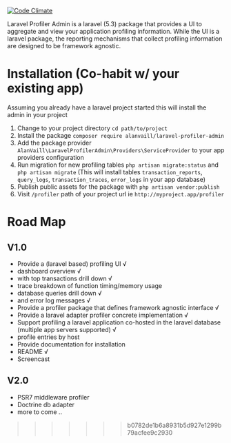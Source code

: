 [![Code Climate](https://codeclimate.com/github/AlanVaill/laravel-profiler-admin/badges/gpa.svg)](https://codeclimate.com/github/AlanVaill/laravel-profiler-admin)

Laravel Profiler Admin is a laravel (5.3) package that provides a UI to aggregate and view your application profiling information. While the UI is a laravel package, the reporting mechanisms that collect profiling information are designed to be framework agnostic.  

# Installation (Co-habit w/ your existing app) 
Assuming you already have a laravel project started this will install the admin in your project

1. Change to your project directory `cd path/to/project`
1. Install the package `composer require alanvaill/laravel-profiler-admin`
1. Add the package provider `AlanVaill\LaravelProfilerAdmin\Providers\ServiceProvider` to your app providers configuration
1. Run migration for new profiling tables `php artisan migrate:status` and `php artisan migrate` (This will install tables `transaction_reports`, `query_logs`, `transaction_traces`, `error_logs` in your app database)
1. Publish public assets for the package with `php artisan vendor:publish`
1. Visit `/profiler` path of your project url ie `http://myproject.app/profiler`

# Road Map
## V1.0

 * Provide a (laravel based) profiling UI √
  * dashboard overview √
  * with top transactions drill down √
   * trace breakdown of function timing/memory usage
  * database queries drill down √
  * and error log messages √
 * Provide a profiler package that defines framework agnostic interface √
 * Provide a laravel adapter profiler concrete implementation √
 * Support profiling a laravel application co-hosted in the laravel database (multiple app servers supported) √
  * profile entries by host
 * Provide documentation for installation
  * README √
  * Screencast 
 
## V2.0
 * PSR7 middleware profiler
 * Doctrine db adapter
 * more to come ..
>>>>>>> b0782de1b6a8931b5d927e1299b79acfee9c2930
